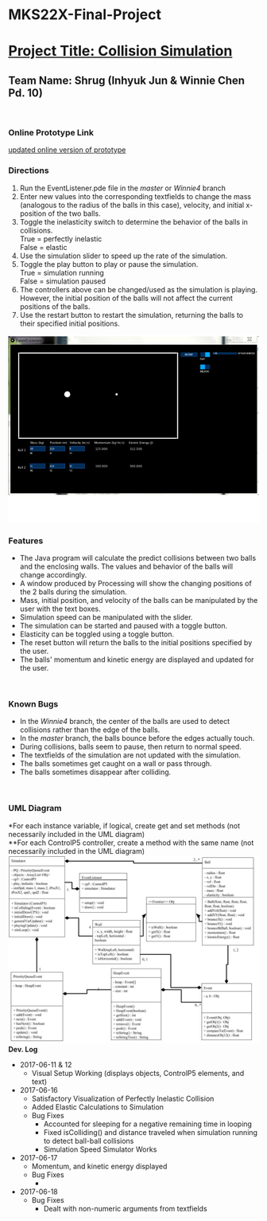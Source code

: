 # MKS22X-Final-Project
<h1><u> Project Title: Collision Simulation </u></h1>
<h2> Team Name: Shrug (Inhyuk Jun & Winnie Chen Pd. 10) </h2>
<br>
<h3> Online Prototype Link </h3>
<a href="https://docs.google.com/a/stuy.edu/document/d/1zUjmv0Ju6JxZ-WDXiuN-f27jyM76EbTEz0Kuzz4Mg7s/edit?usp=sharing"> updated online version of prototype </a>
<br>
<!-- add in helpful diagrams (at end?) -->
<h3> Directions </h3>
<ol>
    <li> Run the EventListener.pde file in the <em>master</em> or <em>Winnie4</em> branch </li>
    <li> Enter new values into the corresponding textfields to change the mass (analogous to the radius of the balls in this case), velocity, and initial x-position of the two balls. </li>
    <li> Toggle the inelasticity switch to determine the behavior of the balls in collisions. <br>
    True = perfectly inelastic <br>
    False = elastic </li>
    <li> Use the simulation slider to speed up the rate of the simulation. </li>
    <li> Toggle the play button to play or pause the simulation. <br>
    True = simulation running <br>
    False = simulation paused </li>
    <li> The controllers above can be changed/used as the simulation is playing. However, the initial position of the balls will not affect the current positions of the balls. </li>
    <li> Use the restart button to restart the simulation, returning the balls to their specified initial positions. </li>
</ol>
<img src="Diagram of Features.jpg">
<h3> Features </h3>
<ul>
    <li> The Java program will calculate the predict collisions between two balls and the enclosing walls. The values and behavior of the balls will change accordingly. </li>
    <li> A window produced by Processing will show the changing positions of the 2 balls during the simulation. </li>
    <li> Mass, initial position, and velocity of the balls can be manipulated by the user with the text boxes. </li>
    <li> Simulation speed can be manipulated with the slider. </li>
    <li> The simulation can be started and paused with a toggle button. </li>
    <li> Elasticity can be toggled using a toggle button. </li>
    <li> The reset button will return the balls to the initial positions specified by the user. </li>
    <li> The balls' momentum and kinetic energy are displayed and updated for the user. </li>
</ul>
<br>
<h3> Known Bugs </h3>
<ul>
    <li> In the <em>Winnie4</em> branch, the center of the balls are used to detect collisions rather than the edge of the balls. </li>
    <li> In the <em>master</em> branch, the balls bounce before the edges actually touch. </li>
    <li> During collisions, balls seem to pause, then return to normal speed. </li>
    <li> The textfields of the simulation are not updated with the simulation. </li>
    <li> The balls sometimes get caught on a wall or pass through. </li>
    <li> The balls sometimes disappear after colliding. </li>
</ul>
<br>
<h3> UML Diagram </h3> <!-- to be updated at very end -->
    *For each instance variable, if logical, create get and set methods (not necessarily included in the UML diagram)
    <br>
    **For each ControlP5 controller, create a method with the same name (not necessarily included in the UML diagram)
    <br>
    <img src="CS Project Proposals & Prototype (Spring).jpg">
<br>
<b> Dev. Log </b>
<ul>
    <li> 2017-06-11 & 12
        <ul>  
            <li> Visual Setup Working (displays objects, ControlP5 elements, and text) </li>
        </ul>
    </li>
    <li> 2017-06-16
        <ul>  
            <li> Satisfactory Visualization of Perfectly Inelastic Collision </li>  
            <li> Added Elastic Calculations to Simulation </li>
            <li> Bug Fixes
                <ul>  
                    <li> Accounted for sleeping for a negative remaining time in looping </li>
                    <li> Fixed isColliding() and distance traveled when simulation running to detect ball-ball collisions </li> 
                    <li> Simulation Speed Simulator Works </li>
                </ul>
            </li>
        </ul>
    </li> 
    <li> 2017-06-17
        <ul>  
            <li> Momentum, and kinetic energy displayed </li> 
            <li> Bug Fixes
                <ul>
                    <li>  </li>
                </ul>
            </li>
        </ul>
    </li> 
    <li> 2017-06-18
        <ul> 
            <li> Bug Fixes
                <ul>
                    <li> Dealt with non-numeric arguments from textfields </li>
                </ul>
            </li>
        </ul>
    </li>
</ul>
